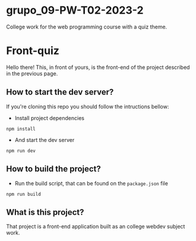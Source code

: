 # grupo_09-PW-T02-2023-2
College work for the web programming course with a quiz theme.

# Front-quiz

Hello there!
This, in front of yours, is the front-end of the project described in the previous page.

## How to start the dev server?
If you're cloning this repo you should follow the intructions bellow:

- Install project dependencies
```shell
npm install
```
- And start the dev server
```shell
npm run dev
```

## How to build the project?

- Run the build script, that can be found on the `package.json` file
```shell
npm run build
```

## What is this project?
That project is a front-end application built as an college webdev subject  work. 
